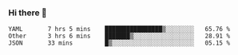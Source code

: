 ### Hi there 👋

<!--
**yeya24/yeya24** is a ✨ _special_ ✨ repository because its `README.md` (this file) appears on your GitHub profile.

Here are some ideas to get you started:

- 🔭 I’m currently working on ...
- 🌱 I’m currently learning ...
- 👯 I’m looking to collaborate on ...
- 🤔 I’m looking for help with ...
- 💬 Ask me about ...
- 📫 How to reach me: ...
- 😄 Pronouns: ...
- ⚡ Fun fact: ...
-->

<!--START_SECTION:waka-->
```text
YAML       7 hrs 5 mins    ████████████████▒░░░░░░░░   65.76 % 
Other      3 hrs 6 mins    ███████▒░░░░░░░░░░░░░░░░░   28.91 % 
JSON       33 mins         █▒░░░░░░░░░░░░░░░░░░░░░░░   05.15 % 
```
<!--END_SECTION:waka-->
